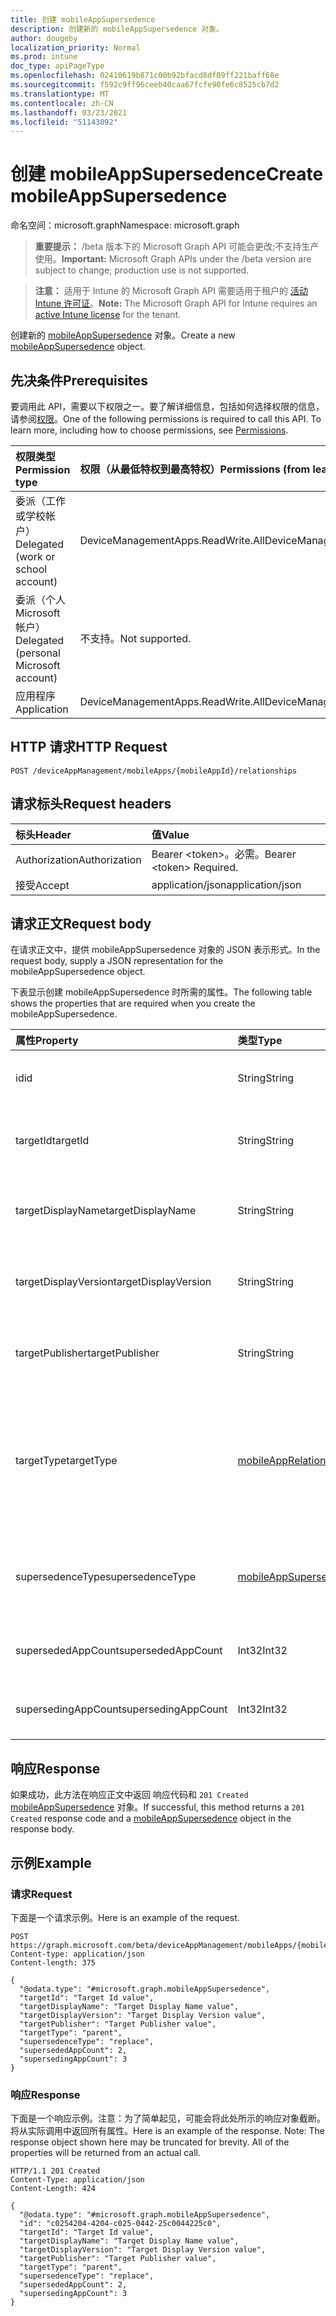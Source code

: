 ```yaml
---
title: 创建 mobileAppSupersedence
description: 创建新的 mobileAppSupersedence 对象。
author: dougeby
localization_priority: Normal
ms.prod: intune
doc_type: apiPageType
ms.openlocfilehash: 02410619b871c00b92bfacd8df09ff221baff68e
ms.sourcegitcommit: f592c9ff96ceeb40caa67fcfe90fe6c8525cb7d2
ms.translationtype: MT
ms.contentlocale: zh-CN
ms.lasthandoff: 03/23/2021
ms.locfileid: "51143092"
---
```

# <a name="create-mobileappsupersedence"></a><span data-ttu-id="60c35-103">创建 mobileAppSupersedence</span><span class="sxs-lookup"><span data-stu-id="60c35-103">Create mobileAppSupersedence</span></span>

<span data-ttu-id="60c35-104">命名空间：microsoft.graph</span><span class="sxs-lookup"><span data-stu-id="60c35-104">Namespace: microsoft.graph</span></span>

> <span data-ttu-id="60c35-105">**重要提示：** /beta 版本下的 Microsoft Graph API 可能会更改;不支持生产使用。</span><span class="sxs-lookup"><span data-stu-id="60c35-105">**Important:** Microsoft Graph APIs under the /beta version are subject to change; production use is not supported.</span></span>

> <span data-ttu-id="60c35-106">**注意：** 适用于 Intune 的 Microsoft Graph API 需要适用于租户的 [活动 Intune 许可证](https://go.microsoft.com/fwlink/?linkid=839381)。</span><span class="sxs-lookup"><span data-stu-id="60c35-106">**Note:** The Microsoft Graph API for Intune requires an [active Intune license](https://go.microsoft.com/fwlink/?linkid=839381) for the tenant.</span></span>

<span data-ttu-id="60c35-107">创建新的 [mobileAppSupersedence](../resources/intune-apps-mobileappsupersedence.md) 对象。</span><span class="sxs-lookup"><span data-stu-id="60c35-107">Create a new [mobileAppSupersedence](../resources/intune-apps-mobileappsupersedence.md) object.</span></span>

## <a name="prerequisites"></a><span data-ttu-id="60c35-108">先决条件</span><span class="sxs-lookup"><span data-stu-id="60c35-108">Prerequisites</span></span>
<span data-ttu-id="60c35-p101">要调用此 API，需要以下权限之一。要了解详细信息，包括如何选择权限的信息，请参阅[权限](/graph/permissions-reference)。</span><span class="sxs-lookup"><span data-stu-id="60c35-p101">One of the following permissions is required to call this API. To learn more, including how to choose permissions, see [Permissions](/graph/permissions-reference).</span></span>

|<span data-ttu-id="60c35-111">权限类型</span><span class="sxs-lookup"><span data-stu-id="60c35-111">Permission type</span></span>|<span data-ttu-id="60c35-112">权限（从最低特权到最高特权）</span><span class="sxs-lookup"><span data-stu-id="60c35-112">Permissions (from least to most privileged)</span></span>|
|:---|:---|
|<span data-ttu-id="60c35-113">委派（工作或学校帐户）</span><span class="sxs-lookup"><span data-stu-id="60c35-113">Delegated (work or school account)</span></span>|<span data-ttu-id="60c35-114">DeviceManagementApps.ReadWrite.All</span><span class="sxs-lookup"><span data-stu-id="60c35-114">DeviceManagementApps.ReadWrite.All</span></span>|
|<span data-ttu-id="60c35-115">委派（个人 Microsoft 帐户）</span><span class="sxs-lookup"><span data-stu-id="60c35-115">Delegated (personal Microsoft account)</span></span>|<span data-ttu-id="60c35-116">不支持。</span><span class="sxs-lookup"><span data-stu-id="60c35-116">Not supported.</span></span>|
|<span data-ttu-id="60c35-117">应用程序</span><span class="sxs-lookup"><span data-stu-id="60c35-117">Application</span></span>|<span data-ttu-id="60c35-118">DeviceManagementApps.ReadWrite.All</span><span class="sxs-lookup"><span data-stu-id="60c35-118">DeviceManagementApps.ReadWrite.All</span></span>|

## <a name="http-request"></a><span data-ttu-id="60c35-119">HTTP 请求</span><span class="sxs-lookup"><span data-stu-id="60c35-119">HTTP Request</span></span>
<!-- {
  "blockType": "ignored"
}
-->
``` http
POST /deviceAppManagement/mobileApps/{mobileAppId}/relationships
```

## <a name="request-headers"></a><span data-ttu-id="60c35-120">请求标头</span><span class="sxs-lookup"><span data-stu-id="60c35-120">Request headers</span></span>
|<span data-ttu-id="60c35-121">标头</span><span class="sxs-lookup"><span data-stu-id="60c35-121">Header</span></span>|<span data-ttu-id="60c35-122">值</span><span class="sxs-lookup"><span data-stu-id="60c35-122">Value</span></span>|
|:---|:---|
|<span data-ttu-id="60c35-123">Authorization</span><span class="sxs-lookup"><span data-stu-id="60c35-123">Authorization</span></span>|<span data-ttu-id="60c35-124">Bearer &lt;token&gt;。必需。</span><span class="sxs-lookup"><span data-stu-id="60c35-124">Bearer &lt;token&gt; Required.</span></span>|
|<span data-ttu-id="60c35-125">接受</span><span class="sxs-lookup"><span data-stu-id="60c35-125">Accept</span></span>|<span data-ttu-id="60c35-126">application/json</span><span class="sxs-lookup"><span data-stu-id="60c35-126">application/json</span></span>|

## <a name="request-body"></a><span data-ttu-id="60c35-127">请求正文</span><span class="sxs-lookup"><span data-stu-id="60c35-127">Request body</span></span>
<span data-ttu-id="60c35-128">在请求正文中，提供 mobileAppSupersedence 对象的 JSON 表示形式。</span><span class="sxs-lookup"><span data-stu-id="60c35-128">In the request body, supply a JSON representation for the mobileAppSupersedence object.</span></span>

<span data-ttu-id="60c35-129">下表显示创建 mobileAppSupersedence 时所需的属性。</span><span class="sxs-lookup"><span data-stu-id="60c35-129">The following table shows the properties that are required when you create the mobileAppSupersedence.</span></span>

|<span data-ttu-id="60c35-130">属性</span><span class="sxs-lookup"><span data-stu-id="60c35-130">Property</span></span>|<span data-ttu-id="60c35-131">类型</span><span class="sxs-lookup"><span data-stu-id="60c35-131">Type</span></span>|<span data-ttu-id="60c35-132">说明</span><span class="sxs-lookup"><span data-stu-id="60c35-132">Description</span></span>|
|:---|:---|:---|
|<span data-ttu-id="60c35-133">id</span><span class="sxs-lookup"><span data-stu-id="60c35-133">id</span></span>|<span data-ttu-id="60c35-134">String</span><span class="sxs-lookup"><span data-stu-id="60c35-134">String</span></span>|<span data-ttu-id="60c35-135">关系实体 ID。继承自 [mobileAppRelationship](../resources/intune-apps-mobileapprelationship.md)</span><span class="sxs-lookup"><span data-stu-id="60c35-135">The relationship entity id. Inherited from [mobileAppRelationship](../resources/intune-apps-mobileapprelationship.md)</span></span>|
|<span data-ttu-id="60c35-136">targetId</span><span class="sxs-lookup"><span data-stu-id="60c35-136">targetId</span></span>|<span data-ttu-id="60c35-137">String</span><span class="sxs-lookup"><span data-stu-id="60c35-137">String</span></span>|<span data-ttu-id="60c35-138">目标移动应用的应用 ID。继承自 [mobileAppRelationship](../resources/intune-apps-mobileapprelationship.md)</span><span class="sxs-lookup"><span data-stu-id="60c35-138">The target mobile app's app id. Inherited from [mobileAppRelationship](../resources/intune-apps-mobileapprelationship.md)</span></span>|
|<span data-ttu-id="60c35-139">targetDisplayName</span><span class="sxs-lookup"><span data-stu-id="60c35-139">targetDisplayName</span></span>|<span data-ttu-id="60c35-140">String</span><span class="sxs-lookup"><span data-stu-id="60c35-140">String</span></span>|<span data-ttu-id="60c35-141">目标移动应用显示名称。</span><span class="sxs-lookup"><span data-stu-id="60c35-141">The target mobile app's display name.</span></span> <span data-ttu-id="60c35-142">继承自 [mobileAppRelationship](../resources/intune-apps-mobileapprelationship.md)</span><span class="sxs-lookup"><span data-stu-id="60c35-142">Inherited from [mobileAppRelationship](../resources/intune-apps-mobileapprelationship.md)</span></span>|
|<span data-ttu-id="60c35-143">targetDisplayVersion</span><span class="sxs-lookup"><span data-stu-id="60c35-143">targetDisplayVersion</span></span>|<span data-ttu-id="60c35-144">String</span><span class="sxs-lookup"><span data-stu-id="60c35-144">String</span></span>|<span data-ttu-id="60c35-145">目标移动应用的显示版本。</span><span class="sxs-lookup"><span data-stu-id="60c35-145">The target mobile app's display version.</span></span> <span data-ttu-id="60c35-146">继承自 [mobileAppRelationship](../resources/intune-apps-mobileapprelationship.md)</span><span class="sxs-lookup"><span data-stu-id="60c35-146">Inherited from [mobileAppRelationship](../resources/intune-apps-mobileapprelationship.md)</span></span>|
|<span data-ttu-id="60c35-147">targetPublisher</span><span class="sxs-lookup"><span data-stu-id="60c35-147">targetPublisher</span></span>|<span data-ttu-id="60c35-148">String</span><span class="sxs-lookup"><span data-stu-id="60c35-148">String</span></span>|<span data-ttu-id="60c35-149">目标移动应用的发布者。</span><span class="sxs-lookup"><span data-stu-id="60c35-149">The target mobile app's publisher.</span></span> <span data-ttu-id="60c35-150">继承自 [mobileAppRelationship](../resources/intune-apps-mobileapprelationship.md)</span><span class="sxs-lookup"><span data-stu-id="60c35-150">Inherited from [mobileAppRelationship](../resources/intune-apps-mobileapprelationship.md)</span></span>|
|<span data-ttu-id="60c35-151">targetType</span><span class="sxs-lookup"><span data-stu-id="60c35-151">targetType</span></span>|[<span data-ttu-id="60c35-152">mobileAppRelationshipType</span><span class="sxs-lookup"><span data-stu-id="60c35-152">mobileAppRelationshipType</span></span>](../resources/intune-apps-mobileapprelationshiptype.md)|<span data-ttu-id="60c35-153">关系类型，指示目标是父对象还是子级。</span><span class="sxs-lookup"><span data-stu-id="60c35-153">The type of relationship indicating whether the target is a parent or child.</span></span> <span data-ttu-id="60c35-154">继承自 [mobileAppRelationship](../resources/intune-apps-mobileapprelationship.md)。</span><span class="sxs-lookup"><span data-stu-id="60c35-154">Inherited from [mobileAppRelationship](../resources/intune-apps-mobileapprelationship.md).</span></span> <span data-ttu-id="60c35-155">可取值为：`child`、`parent`。</span><span class="sxs-lookup"><span data-stu-id="60c35-155">Possible values are: `child`, `parent`.</span></span>|
|<span data-ttu-id="60c35-156">supersedenceType</span><span class="sxs-lookup"><span data-stu-id="60c35-156">supersedenceType</span></span>|[<span data-ttu-id="60c35-157">mobileAppSupersedenceType</span><span class="sxs-lookup"><span data-stu-id="60c35-157">mobileAppSupersedenceType</span></span>](../resources/intune-apps-mobileappsupersedencetype.md)|<span data-ttu-id="60c35-158">父应用和子应用之间的取代关系类型。</span><span class="sxs-lookup"><span data-stu-id="60c35-158">The supersedence relationship type between the parent and child apps.</span></span> <span data-ttu-id="60c35-159">可取值为：`update`、`replace`。</span><span class="sxs-lookup"><span data-stu-id="60c35-159">Possible values are: `update`, `replace`.</span></span>|
|<span data-ttu-id="60c35-160">supersededAppCount</span><span class="sxs-lookup"><span data-stu-id="60c35-160">supersededAppCount</span></span>|<span data-ttu-id="60c35-161">Int32</span><span class="sxs-lookup"><span data-stu-id="60c35-161">Int32</span></span>|<span data-ttu-id="60c35-162">被子应用直接或间接取代的应用总数。</span><span class="sxs-lookup"><span data-stu-id="60c35-162">The total number of apps directly or indirectly superseded by the child app.</span></span>|
|<span data-ttu-id="60c35-163">supersedingAppCount</span><span class="sxs-lookup"><span data-stu-id="60c35-163">supersedingAppCount</span></span>|<span data-ttu-id="60c35-164">Int32</span><span class="sxs-lookup"><span data-stu-id="60c35-164">Int32</span></span>|<span data-ttu-id="60c35-165">直接或间接取代父应用的应用总数。</span><span class="sxs-lookup"><span data-stu-id="60c35-165">The total number of apps directly or indirectly superseding the parent app.</span></span>|



## <a name="response"></a><span data-ttu-id="60c35-166">响应</span><span class="sxs-lookup"><span data-stu-id="60c35-166">Response</span></span>
<span data-ttu-id="60c35-167">如果成功，此方法在响应正文中返回 响应代码和 `201 Created` [mobileAppSupersedence](../resources/intune-apps-mobileappsupersedence.md) 对象。</span><span class="sxs-lookup"><span data-stu-id="60c35-167">If successful, this method returns a `201 Created` response code and a [mobileAppSupersedence](../resources/intune-apps-mobileappsupersedence.md) object in the response body.</span></span>

## <a name="example"></a><span data-ttu-id="60c35-168">示例</span><span class="sxs-lookup"><span data-stu-id="60c35-168">Example</span></span>

### <a name="request"></a><span data-ttu-id="60c35-169">请求</span><span class="sxs-lookup"><span data-stu-id="60c35-169">Request</span></span>
<span data-ttu-id="60c35-170">下面是一个请求示例。</span><span class="sxs-lookup"><span data-stu-id="60c35-170">Here is an example of the request.</span></span>
``` http
POST https://graph.microsoft.com/beta/deviceAppManagement/mobileApps/{mobileAppId}/relationships
Content-type: application/json
Content-length: 375

{
  "@odata.type": "#microsoft.graph.mobileAppSupersedence",
  "targetId": "Target Id value",
  "targetDisplayName": "Target Display Name value",
  "targetDisplayVersion": "Target Display Version value",
  "targetPublisher": "Target Publisher value",
  "targetType": "parent",
  "supersedenceType": "replace",
  "supersededAppCount": 2,
  "supersedingAppCount": 3
}
```

### <a name="response"></a><span data-ttu-id="60c35-171">响应</span><span class="sxs-lookup"><span data-stu-id="60c35-171">Response</span></span>
<span data-ttu-id="60c35-p107">下面是一个响应示例。注意：为了简单起见，可能会将此处所示的响应对象截断。将从实际调用中返回所有属性。</span><span class="sxs-lookup"><span data-stu-id="60c35-p107">Here is an example of the response. Note: The response object shown here may be truncated for brevity. All of the properties will be returned from an actual call.</span></span>
``` http
HTTP/1.1 201 Created
Content-Type: application/json
Content-Length: 424

{
  "@odata.type": "#microsoft.graph.mobileAppSupersedence",
  "id": "c0254204-4204-c025-0442-25c0044225c0",
  "targetId": "Target Id value",
  "targetDisplayName": "Target Display Name value",
  "targetDisplayVersion": "Target Display Version value",
  "targetPublisher": "Target Publisher value",
  "targetType": "parent",
  "supersedenceType": "replace",
  "supersededAppCount": 2,
  "supersedingAppCount": 3
}
```




